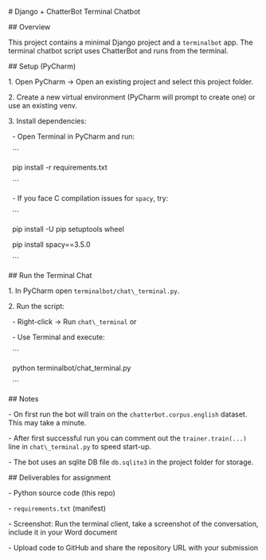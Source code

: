 \# Django + ChatterBot Terminal Chatbot



\## Overview

This project contains a minimal Django project and a `terminalbot` app. The terminal chatbot script uses ChatterBot and runs from the terminal.



\## Setup (PyCharm)

1\. Open PyCharm → Open an existing project and select this project folder.

2\. Create a new virtual environment (PyCharm will prompt to create one) or use an existing venv.

3\. Install dependencies:

&nbsp;  - Open Terminal in PyCharm and run:

&nbsp;    ```

&nbsp;    pip install -r requirements.txt

&nbsp;    ```

&nbsp;  - If you face C compilation issues for `spacy`, try:

&nbsp;    ```

&nbsp;    pip install -U pip setuptools wheel

&nbsp;    pip install spacy==3.5.0

&nbsp;    ```



\## Run the Terminal Chat

1\. In PyCharm open `terminalbot/chat\_terminal.py`.

2\. Run the script:

&nbsp;  - Right-click -> Run `chat\_terminal` or

&nbsp;  - Use Terminal and execute:

&nbsp;    ```

&nbsp;    python terminalbot/chat\_terminal.py

&nbsp;    ```



\## Notes

\- On first run the bot will train on the `chatterbot.corpus.english` dataset. This may take a minute.

\- After first successful run you can comment out the `trainer.train(...)` line in `chat\_terminal.py` to speed start-up.

\- The bot uses an sqlite DB file `db.sqlite3` in the project folder for storage.



\## Deliverables for assignment

\- Python source code (this repo)

\- `requirements.txt` (manifest)

\- Screenshot: Run the terminal client, take a screenshot of the conversation, include it in your Word document

\- Upload code to GitHub and share the repository URL with your submission




